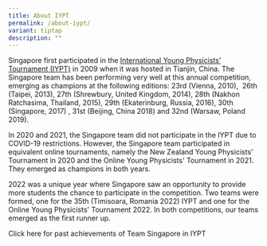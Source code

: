 ```yaml
---
title: About IYPT
permalink: /about-iypt/
variant: tiptap
description: ""
---
```

<p>Singapore first participated in the <a href="http://iypt.org/" class="wixui-rich-text__text" rel="noreferrer noopener" target="_blank"><u>International Young Physicists’ Tournament (IYPT)</u></a>&nbsp;in
2009 when it was hosted in Tianjin, China. The Singapore team has been
performing very well at this annual competition,&nbsp; emerging as champions
at the following editions: 23rd (Vienna, 2010), &nbsp;26th (Taipei, 2013),
27th (Shrewbury, United Kingdom, 2014), 28th (Nakhon Ratchasima, Thailand,
2015), 29th (Ekaterinburg, Russia, 2016), 30th (Singapore, 2017) , 31st
(Beijing, China 2018) and 32nd (Warsaw, Poland 2019).</p>
<p>In 2020 and 2021, the Singapore team did not participate in the IYPT due
to COVID-19 restrictions. However, the Singapore team participated in equivalent
online tournaments, namely the New Zealand Young Physicists' Tournament
in 2020 and the Online Young Physicists' Tournament in 2021. They emerged
as champions in both years.</p>
<p>2022 was a unique year where Singapore saw an opportunity to provide more
students the chance to participate in the competition. Two teams were formed,
one for the 35th (Timisoara, Romania 2022) IYPT and one for the Online
Young Physicists' Tournament 2022. In both competitions, our teams emerged
as the first runner up.</p>
<p>Click here for past achievements of Team Singapore in IYPT</p>